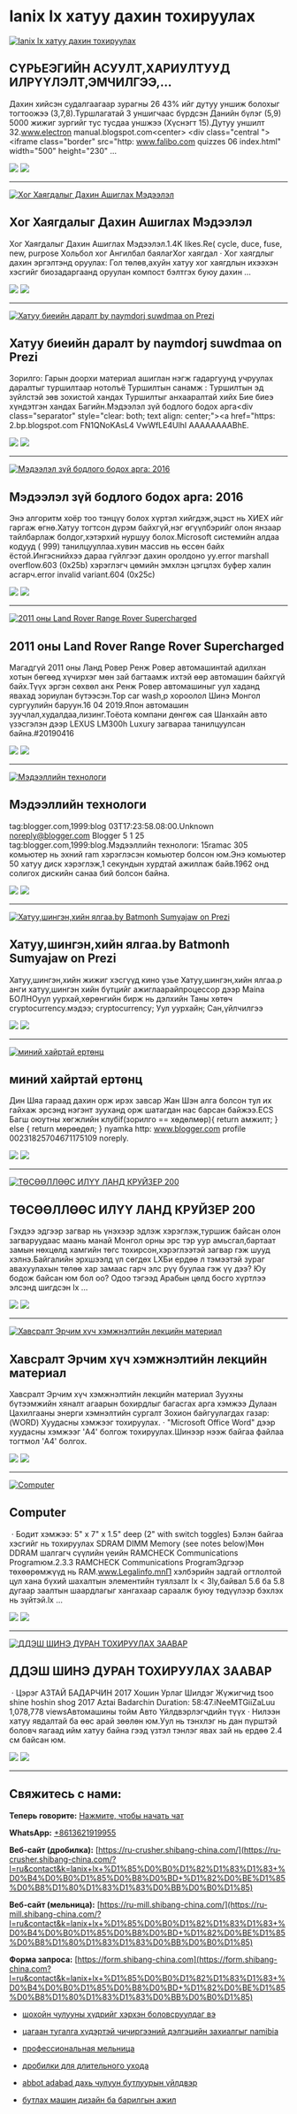 # lanix lx хатуу дахин тохируулах

<a href="https://swt.shibang-china.com/?l=ru&img&k=lanix+lx+%D1%85%D0%B0%D1%82%D1%83%D1%83+%D0%B4%D0%B0%D1%85%D0%B8%D0%BD+%D1%82%D0%BE%D1%85%D0%B8%D1%80%D1%83%D1%83%D0%BB%D0%B0%D1%85" target="_blank">![lanix lx хатуу дахин тохируулах](http://static.shibang-china.com/all-800x300/227.jpg)</a>

## СҮРЬЕЭГИЙН АСУУЛТ,ХАРИУЛТУУД ИЛРҮҮЛЭЛТ,ЭМЧИЛГЭЭ,…
Дахин хийсэн судалгаагаар зурагны 26 43% ийг дутуу уншиж болохыг тогтоожээ (3,7,8).Туршлагатай 3 уншигчаас бүрдсэн Данийн бүлэг (5,9) 5000 жижиг зургийг тус тусдаа уншжээ (Хүснэгт 15).Дутуу уншилт 32.www.electron manual.blogspot.com&lt;center&gt; &lt;div class=&quot;central &quot;&gt;&lt;iframe class=&quot;border&quot; src=&quot;http: www.falibo.com quizzes 06 index.html&quot; width=&quot;500&quot; height=&quot;230&quot; …


<a href="https://whatsapp.shibangsoft.com/WhatsApp.php" target="_blank" title="WhatsApp">![](http://static.shibang-china.com/icon/whatsapp.png)</a> <a href="https://swt.shibang-china.com/?l=ru&icon&k=lanix+lx+%D1%85%D0%B0%D1%82%D1%83%D1%83+%D0%B4%D0%B0%D1%85%D0%B8%D0%BD+%D1%82%D0%BE%D1%85%D0%B8%D1%80%D1%83%D1%83%D0%BB%D0%B0%D1%85" target="_blank">![](http://static.shibang-china.com/icon/chat-ru.png)</a>

---

<a href="https://swt.shibang-china.com/?l=ru&img&k=lanix+lx+%D1%85%D0%B0%D1%82%D1%83%D1%83+%D0%B4%D0%B0%D1%85%D0%B8%D0%BD+%D1%82%D0%BE%D1%85%D0%B8%D1%80%D1%83%D1%83%D0%BB%D0%B0%D1%85" target="_blank">![Хог Хаягдалыг Дахин Ашиглах Мэдээлэл](http://static.shibang-china.com/all-800x300/1246.jpg)</a>

## Хог Хаягдалыг Дахин Ашиглах Мэдээлэл
Хог Хаягдалыг Дахин Ашиглах Мэдээлэл.1.4K likes.Re( cycle, duce, fuse, new, purpose Хольбол хог Ангилбал баялагХог хаягдал&nbsp;&#0183;&#32;Хог хаягдлыг дахин эргэлтэнд оруулах: Гол төлөв,ахуйн хатуу хог хаягдлын ихээхэн хэсгийг биозадаргаанд оруулан компост бэлтгэх буюу дахин …


<a href="https://whatsapp.shibangsoft.com/WhatsApp.php" target="_blank" title="WhatsApp">![](http://static.shibang-china.com/icon/whatsapp.png)</a> <a href="https://swt.shibang-china.com/?l=ru&icon&k=lanix+lx+%D1%85%D0%B0%D1%82%D1%83%D1%83+%D0%B4%D0%B0%D1%85%D0%B8%D0%BD+%D1%82%D0%BE%D1%85%D0%B8%D1%80%D1%83%D1%83%D0%BB%D0%B0%D1%85" target="_blank">![](http://static.shibang-china.com/icon/chat-ru.png)</a>

---

<a href="https://swt.shibang-china.com/?l=ru&img&k=lanix+lx+%D1%85%D0%B0%D1%82%D1%83%D1%83+%D0%B4%D0%B0%D1%85%D0%B8%D0%BD+%D1%82%D0%BE%D1%85%D0%B8%D1%80%D1%83%D1%83%D0%BB%D0%B0%D1%85" target="_blank">![Хатуу биеийн даралт by naymdorj suwdmaa on Prezi](http://static.shibang-china.com/all-800x300/1101.jpg)</a>

## Хатуу биеийн даралт by naymdorj suwdmaa on Prezi
Зорилго: Гарын доорхи материал ашиглан нэгж гадаргуунд учруулах даралтыг туршилтаар нотолъё Туршилтын санамж : Туршилтын эд зүйлстэй зөв зохистой хандах Туршилтыг анхааралтай хийх Бие биеэ хүндэтгэн хандах Багийн.Мэдээлэл зүй бодлого бодох арга&lt;div class=&quot;separator&quot; style=&quot;clear: both; text align: center;&quot;&gt;&lt;a href=&quot;https: 2.bp.blogspot.com FN1QNoKAsL4 VwWfLE4UlhI AAAAAAAABhE.


<a href="https://whatsapp.shibangsoft.com/WhatsApp.php" target="_blank" title="WhatsApp">![](http://static.shibang-china.com/icon/whatsapp.png)</a> <a href="https://swt.shibang-china.com/?l=ru&icon&k=lanix+lx+%D1%85%D0%B0%D1%82%D1%83%D1%83+%D0%B4%D0%B0%D1%85%D0%B8%D0%BD+%D1%82%D0%BE%D1%85%D0%B8%D1%80%D1%83%D1%83%D0%BB%D0%B0%D1%85" target="_blank">![](http://static.shibang-china.com/icon/chat-ru.png)</a>

---

<a href="https://swt.shibang-china.com/?l=ru&img&k=lanix+lx+%D1%85%D0%B0%D1%82%D1%83%D1%83+%D0%B4%D0%B0%D1%85%D0%B8%D0%BD+%D1%82%D0%BE%D1%85%D0%B8%D1%80%D1%83%D1%83%D0%BB%D0%B0%D1%85" target="_blank">![Мэдээлэл зүй бодлого бодох арга: 2016](http://static.shibang-china.com/all-800x300/357.jpg)</a>

## Мэдээлэл зүй бодлого бодох арга: 2016
Энэ алгоритм хоёр тоо тэнцүү болох хүртэл хийгдэж,эцэст нь ХИЕХ ийг гаргаж өгнө.Хатуу тогтсон дүрэм байхгүй,нэг өгүүлбэрийг олон янзаар тайлбарлаж болдог,хэтэрхий нуршуу болох.Microsoft системийн алдаа кодууд ( 999) танилцууллаа.хувин массив нь өссөн байх ёстой.Ингэснийхээ дараа гүйлгээг дахин оролдоно уу.error marshall overflow.603 (0x25b) хэрэглэгч цөмийн эмхлэн цэгцлэх буфер халин асгарч.error invalid variant.604 (0x25c)


<a href="https://whatsapp.shibangsoft.com/WhatsApp.php" target="_blank" title="WhatsApp">![](http://static.shibang-china.com/icon/whatsapp.png)</a> <a href="https://swt.shibang-china.com/?l=ru&icon&k=lanix+lx+%D1%85%D0%B0%D1%82%D1%83%D1%83+%D0%B4%D0%B0%D1%85%D0%B8%D0%BD+%D1%82%D0%BE%D1%85%D0%B8%D1%80%D1%83%D1%83%D0%BB%D0%B0%D1%85" target="_blank">![](http://static.shibang-china.com/icon/chat-ru.png)</a>

---

<a href="https://swt.shibang-china.com/?l=ru&img&k=lanix+lx+%D1%85%D0%B0%D1%82%D1%83%D1%83+%D0%B4%D0%B0%D1%85%D0%B8%D0%BD+%D1%82%D0%BE%D1%85%D0%B8%D1%80%D1%83%D1%83%D0%BB%D0%B0%D1%85" target="_blank">![2011 оны Land Rover Range Rover Supercharged](http://static.shibang-china.com/all-800x300/699.jpg)</a>

## 2011 оны Land Rover Range Rover Supercharged
Магадгүй 2011 оны Ланд Ровер Ренж Ровер автомашинтай адилхан хотын бөгөөд хүчирхэг мөн зай багтаамж ихтэй өөр автомашин байхгүй байх.Түүх эргэн сөхвөл анх Ренж Ровер автомашиныг уул хаданд явахад зориулан бүтээсэн.Top car wash,р хороолол Шинэ Монгол сургуулийн баруун.16 04 2019.Япон автомашин зуучлал,худалдаа,лизинг.Тоёота компани дөнгөж сая Шанхайн авто үзэсгэлэн дээр LEXUS LM300h Luxury загвараа танилцуулсан байна.#20190416


<a href="https://whatsapp.shibangsoft.com/WhatsApp.php" target="_blank" title="WhatsApp">![](http://static.shibang-china.com/icon/whatsapp.png)</a> <a href="https://swt.shibang-china.com/?l=ru&icon&k=lanix+lx+%D1%85%D0%B0%D1%82%D1%83%D1%83+%D0%B4%D0%B0%D1%85%D0%B8%D0%BD+%D1%82%D0%BE%D1%85%D0%B8%D1%80%D1%83%D1%83%D0%BB%D0%B0%D1%85" target="_blank">![](http://static.shibang-china.com/icon/chat-ru.png)</a>

---

<a href="https://swt.shibang-china.com/?l=ru&img&k=lanix+lx+%D1%85%D0%B0%D1%82%D1%83%D1%83+%D0%B4%D0%B0%D1%85%D0%B8%D0%BD+%D1%82%D0%BE%D1%85%D0%B8%D1%80%D1%83%D1%83%D0%BB%D0%B0%D1%85" target="_blank">![Мэдээллийн технологи](http://static.shibang-china.com/all-800x300/29.jpg)</a>

## Мэдээллийн технологи
tag:blogger.com,1999:blog 03T17:23:58.08:00.Unknown noreply@blogger.com Blogger 5 1 25 tag:blogger.com,1999:blog.Мэдээллийн технологи: 15ramac 305 комьютер нь эхний ram хэрэглэсэн комьютер болсон юм.Энэ комьютер 50 хатуу диск хэрэглэж,1 секундын хурдтай ажиллаж байв.1962 онд солигох дискийн санаа бий болсон байна.


<a href="https://whatsapp.shibangsoft.com/WhatsApp.php" target="_blank" title="WhatsApp">![](http://static.shibang-china.com/icon/whatsapp.png)</a> <a href="https://swt.shibang-china.com/?l=ru&icon&k=lanix+lx+%D1%85%D0%B0%D1%82%D1%83%D1%83+%D0%B4%D0%B0%D1%85%D0%B8%D0%BD+%D1%82%D0%BE%D1%85%D0%B8%D1%80%D1%83%D1%83%D0%BB%D0%B0%D1%85" target="_blank">![](http://static.shibang-china.com/icon/chat-ru.png)</a>

---

<a href="https://swt.shibang-china.com/?l=ru&img&k=lanix+lx+%D1%85%D0%B0%D1%82%D1%83%D1%83+%D0%B4%D0%B0%D1%85%D0%B8%D0%BD+%D1%82%D0%BE%D1%85%D0%B8%D1%80%D1%83%D1%83%D0%BB%D0%B0%D1%85" target="_blank">![Хатуу,шингэн,хийн ялгаа.by Batmonh Sumyajaw on Prezi](http://static.shibang-china.com/all-800x300/608.jpg)</a>

## Хатуу,шингэн,хийн ялгаа.by Batmonh Sumyajaw on Prezi
Хатуу,шингэн,хийн жижиг хэсгүүд кино үзье Хатуу,шингэн,хийн ялгаа.р анги хатуу,шингэн хийн бүтцийг ажиглаарайпроцессор дээр Maina БОЛНОуул уурхай,хөрөнгийн бирж нь дэлхийн Таны хөтөч cryptocurrency.мэдээ; cryptocurrency; Уул уурхайн; Сан,үйлчилгээ


<a href="https://whatsapp.shibangsoft.com/WhatsApp.php" target="_blank" title="WhatsApp">![](http://static.shibang-china.com/icon/whatsapp.png)</a> <a href="https://swt.shibang-china.com/?l=ru&icon&k=lanix+lx+%D1%85%D0%B0%D1%82%D1%83%D1%83+%D0%B4%D0%B0%D1%85%D0%B8%D0%BD+%D1%82%D0%BE%D1%85%D0%B8%D1%80%D1%83%D1%83%D0%BB%D0%B0%D1%85" target="_blank">![](http://static.shibang-china.com/icon/chat-ru.png)</a>

---

<a href="https://swt.shibang-china.com/?l=ru&img&k=lanix+lx+%D1%85%D0%B0%D1%82%D1%83%D1%83+%D0%B4%D0%B0%D1%85%D0%B8%D0%BD+%D1%82%D0%BE%D1%85%D0%B8%D1%80%D1%83%D1%83%D0%BB%D0%B0%D1%85" target="_blank">![миний хайртай ертөнц](http://static.shibang-china.com/all-800x300/641.jpg)</a>

## миний хайртай ертөнц
Дин Шяа гараад дахин орж ирэх завсар Жан Шэн алга болсон тул их гайхаж эрсэнд нэгэнт зууханд орж шатагдан нас барсан байжээ.ECS Багш оюутны хөгжлийн клубif(зорилго == хөдөлмөр){ return амжилт; } else { return мөрөөдөл; } nyamka http: www.blogger.com profile 00231825704671175109 noreply.


<a href="https://whatsapp.shibangsoft.com/WhatsApp.php" target="_blank" title="WhatsApp">![](http://static.shibang-china.com/icon/whatsapp.png)</a> <a href="https://swt.shibang-china.com/?l=ru&icon&k=lanix+lx+%D1%85%D0%B0%D1%82%D1%83%D1%83+%D0%B4%D0%B0%D1%85%D0%B8%D0%BD+%D1%82%D0%BE%D1%85%D0%B8%D1%80%D1%83%D1%83%D0%BB%D0%B0%D1%85" target="_blank">![](http://static.shibang-china.com/icon/chat-ru.png)</a>

---

<a href="https://swt.shibang-china.com/?l=ru&img&k=lanix+lx+%D1%85%D0%B0%D1%82%D1%83%D1%83+%D0%B4%D0%B0%D1%85%D0%B8%D0%BD+%D1%82%D0%BE%D1%85%D0%B8%D1%80%D1%83%D1%83%D0%BB%D0%B0%D1%85" target="_blank">![ТӨСӨӨЛЛӨӨС ИЛҮҮ ЛАНД КРУЙЗЕР 200](http://static.shibang-china.com/all-800x300/1424.jpg)</a>

## ТӨСӨӨЛЛӨӨС ИЛҮҮ ЛАНД КРУЙЗЕР 200
Гэхдээ эдгээр загвар нь үнэхээр эдлэж хэрэглэж,туршиж байсан олон загваруудаас маань манай Монгол орны эрс тэр уур амьсгал,бартаат замын нөхцөлд хамгийн төгс тохирсон,хэрэглээтэй загвар гэж шууд хэлнэ.Байгалийн эрхшээлд үл сөгдөх LXБи ердөө л тэмээтэй зураг авахуулахын төлөө хар замаас гарч элс рүү буулаа гэж үү дээ? Юу бодож байсан юм бол оо? Одоо тэгээд Арабын цөлд босго хүртлээ элсэнд шигдсэн lx …


<a href="https://whatsapp.shibangsoft.com/WhatsApp.php" target="_blank" title="WhatsApp">![](http://static.shibang-china.com/icon/whatsapp.png)</a> <a href="https://swt.shibang-china.com/?l=ru&icon&k=lanix+lx+%D1%85%D0%B0%D1%82%D1%83%D1%83+%D0%B4%D0%B0%D1%85%D0%B8%D0%BD+%D1%82%D0%BE%D1%85%D0%B8%D1%80%D1%83%D1%83%D0%BB%D0%B0%D1%85" target="_blank">![](http://static.shibang-china.com/icon/chat-ru.png)</a>

---

<a href="https://swt.shibang-china.com/?l=ru&img&k=lanix+lx+%D1%85%D0%B0%D1%82%D1%83%D1%83+%D0%B4%D0%B0%D1%85%D0%B8%D0%BD+%D1%82%D0%BE%D1%85%D0%B8%D1%80%D1%83%D1%83%D0%BB%D0%B0%D1%85" target="_blank">![Хавсралт Эрчим хүч хэмжнэлтийн лекцийн материал](http://static.shibang-china.com/all-800x300/469.jpg)</a>

## Хавсралт Эрчим хүч хэмжнэлтийн лекцийн материал
Хавсралт Эрчим хүч хэмжнэлтийн лекцийн материал Зуухны бүтээмжийн хяналт агаарын бохирдлыг багасгах арга хэмжээ Дулаан Цахилгааны энерги хэмнэлтийн сургалт Зохион байгуулагдах газар:(WORD) Хуудасны хэмжээг тохируулах.&nbsp;&#0183;&#32;&quot;Microsoft Office Word&quot; дээр хуудасны хэмжээг 'A4' болгож тохируулах.Шинээр нээж байгаа файлаа тогтмол 'A4' болгох.


<a href="https://whatsapp.shibangsoft.com/WhatsApp.php" target="_blank" title="WhatsApp">![](http://static.shibang-china.com/icon/whatsapp.png)</a> <a href="https://swt.shibang-china.com/?l=ru&icon&k=lanix+lx+%D1%85%D0%B0%D1%82%D1%83%D1%83+%D0%B4%D0%B0%D1%85%D0%B8%D0%BD+%D1%82%D0%BE%D1%85%D0%B8%D1%80%D1%83%D1%83%D0%BB%D0%B0%D1%85" target="_blank">![](http://static.shibang-china.com/icon/chat-ru.png)</a>

---

<a href="https://swt.shibang-china.com/?l=ru&img&k=lanix+lx+%D1%85%D0%B0%D1%82%D1%83%D1%83+%D0%B4%D0%B0%D1%85%D0%B8%D0%BD+%D1%82%D0%BE%D1%85%D0%B8%D1%80%D1%83%D1%83%D0%BB%D0%B0%D1%85" target="_blank">![Computer](http://static.shibang-china.com/all-800x300/486.jpg)</a>

## Computer
&nbsp;&#0183;&#32;Бодит хэмжээ: 5&quot; x 7&quot; x 1.5&quot; deep (2&quot; with switch toggles) Бэлэн байгаа хэсгийг нь тохируулах SDRAM DIMM Memory (see notes below)Мөн DDRAM шалгагч сүүлийн үеийн RAMCHECK Communications Programюм.2.3.3 RAMCHECK Communications ProgramЭдгээр төхөөрөмжүүд нь RAM.www.Legalinfo.mnП хэлбэрийн задгай огтлолтой цул хана бүхий шахалтын элементийн туялзалт lx &lt; 3ly,байвал 5.6 ба 5.8 дугаар заалтын шаардлагыг хангахаар сараалж буюу төдүүлээр бэхлэх нь зүйтэй.lx …


<a href="https://whatsapp.shibangsoft.com/WhatsApp.php" target="_blank" title="WhatsApp">![](http://static.shibang-china.com/icon/whatsapp.png)</a> <a href="https://swt.shibang-china.com/?l=ru&icon&k=lanix+lx+%D1%85%D0%B0%D1%82%D1%83%D1%83+%D0%B4%D0%B0%D1%85%D0%B8%D0%BD+%D1%82%D0%BE%D1%85%D0%B8%D1%80%D1%83%D1%83%D0%BB%D0%B0%D1%85" target="_blank">![](http://static.shibang-china.com/icon/chat-ru.png)</a>

---

<a href="https://swt.shibang-china.com/?l=ru&img&k=lanix+lx+%D1%85%D0%B0%D1%82%D1%83%D1%83+%D0%B4%D0%B0%D1%85%D0%B8%D0%BD+%D1%82%D0%BE%D1%85%D0%B8%D1%80%D1%83%D1%83%D0%BB%D0%B0%D1%85" target="_blank">![ДДЭШ ШИНЭ ДУРАН ТОХИРУУЛАХ ЗААВАР](http://static.shibang-china.com/all-800x300/1137.jpg)</a>

## ДДЭШ ШИНЭ ДУРАН ТОХИРУУЛАХ ЗААВАР
&nbsp;&#0183;&#32;Цэрэг АЗТАЙ БАДАРЧИН 2017 Хошин Урлаг Шилдэг Жүжигчид tsoo shine hoshin shog 2017 Aztai Badarchin Duration: 58:47.iNeeMTGiiZaLuu 1,078,778 viewsАвтомашины тойм Авто Үйлдвэрлэгчдийн түүх&nbsp;&#0183;&#32;Нилээн хатуу явдалтай ба өөс арай зөөлөн юм.Уул нь тэнхлэг нь дан пүрштэй боловч яагаад ийм хатуу байна гээд үзтэл тэнлэг явах зай нь ердөө 2.4 см байсан юм.


<a href="https://whatsapp.shibangsoft.com/WhatsApp.php" target="_blank" title="WhatsApp">![](http://static.shibang-china.com/icon/whatsapp.png)</a> <a href="https://swt.shibang-china.com/?l=ru&icon&k=lanix+lx+%D1%85%D0%B0%D1%82%D1%83%D1%83+%D0%B4%D0%B0%D1%85%D0%B8%D0%BD+%D1%82%D0%BE%D1%85%D0%B8%D1%80%D1%83%D1%83%D0%BB%D0%B0%D1%85" target="_blank">![](http://static.shibang-china.com/icon/chat-ru.png)</a>

---
## Свяжитесь с нами:

**Теперь говорите:** [Нажмите, чтобы начать чат](https://swt.shibang-china.com?l=ru&contact&k=lanix+lx+%D1%85%D0%B0%D1%82%D1%83%D1%83+%D0%B4%D0%B0%D1%85%D0%B8%D0%BD+%D1%82%D0%BE%D1%85%D0%B8%D1%80%D1%83%D1%83%D0%BB%D0%B0%D1%85)

**WhatsApp:**  [+8613621919955](https://whatsapp.shibangsoft.com/WhatsApp.php)

**Веб-сайт (дробилка):** [https://ru-crusher.shibang-china.com/](https://ru-crusher.shibang-china.com/?l=ru&contact&k=lanix+lx+%D1%85%D0%B0%D1%82%D1%83%D1%83+%D0%B4%D0%B0%D1%85%D0%B8%D0%BD+%D1%82%D0%BE%D1%85%D0%B8%D1%80%D1%83%D1%83%D0%BB%D0%B0%D1%85)

**Веб-сайт (мельница):** [https://ru-mill.shibang-china.com/](https://ru-mill.shibang-china.com/?l=ru&contact&k=lanix+lx+%D1%85%D0%B0%D1%82%D1%83%D1%83+%D0%B4%D0%B0%D1%85%D0%B8%D0%BD+%D1%82%D0%BE%D1%85%D0%B8%D1%80%D1%83%D1%83%D0%BB%D0%B0%D1%85)

**Форма запроса:** [https://form.shibang-china.com](https://form.shibang-china.com?l=ru&contact&k=lanix+lx+%D1%85%D0%B0%D1%82%D1%83%D1%83+%D0%B4%D0%B0%D1%85%D0%B8%D0%BD+%D1%82%D0%BE%D1%85%D0%B8%D1%80%D1%83%D1%83%D0%BB%D0%B0%D1%85)

* [шохойн чулууны хүдрийг хэрхэн боловсруулдаг вэ](../128/%D1%88%D0%BE%D1%85%D0%BE%D0%B9%D0%BD%20%D1%87%D1%83%D0%BB%D1%83%D1%83%D0%BD%D1%8B%20%D1%85%D2%AF%D0%B4%D1%80%D0%B8%D0%B9%D0%B3%20%D1%85%D1%8D%D1%80%D1%85%D1%8D%D0%BD%20%D0%B1%D0%BE%D0%BB%D0%BE%D0%B2%D1%81%D1%80%D1%83%D1%83%D0%BB%D0%B4%D0%B0%D0%B3%20%D0%B2%D1%8D.md)

* [цагаан тугалга хүдэртэй чичиргээний дэлгэцийн захиалгыг namibia](../128/%D1%86%D0%B0%D0%B3%D0%B0%D0%B0%D0%BD%20%D1%82%D1%83%D0%B3%D0%B0%D0%BB%D0%B3%D0%B0%20%D1%85%D2%AF%D0%B4%D1%8D%D1%80%D1%82%D1%8D%D0%B9%20%D1%87%D0%B8%D1%87%D0%B8%D1%80%D0%B3%D1%8D%D1%8D%D0%BD%D0%B8%D0%B9%20%D0%B4%D1%8D%D0%BB%D0%B3%D1%8D%D1%86%D0%B8%D0%B9%D0%BD%20%D0%B7%D0%B0%D1%85%D0%B8%D0%B0%D0%BB%D0%B3%D1%8B%D0%B3%20namibia.md)

* [профессиональная мельница](../126/%D0%BF%D1%80%D0%BE%D1%84%D0%B5%D1%81%D1%81%D0%B8%D0%BE%D0%BD%D0%B0%D0%BB%D1%8C%D0%BD%D0%B0%D1%8F%20%D0%BC%D0%B5%D0%BB%D1%8C%D0%BD%D0%B8%D1%86%D0%B0.md)

* [дробилки для длительного ухода](../130/%D0%B4%D1%80%D0%BE%D0%B1%D0%B8%D0%BB%D0%BA%D0%B8%20%D0%B4%D0%BB%D1%8F%20%D0%B4%D0%BB%D0%B8%D1%82%D0%B5%D0%BB%D1%8C%D0%BD%D0%BE%D0%B3%D0%BE%20%D1%83%D1%85%D0%BE%D0%B4%D0%B0.md)

* [abbot adabad дахь чулуун бутлуурын үйлдвэр](../129/abbot%20adabad%20%D0%B4%D0%B0%D1%85%D1%8C%20%D1%87%D1%83%D0%BB%D1%83%D1%83%D0%BD%20%D0%B1%D1%83%D1%82%D0%BB%D1%83%D1%83%D1%80%D1%8B%D0%BD%20%D2%AF%D0%B9%D0%BB%D0%B4%D0%B2%D1%8D%D1%80.md)

* [бутлах машин дизайн ба барилгын ажил](../128/%D0%B1%D1%83%D1%82%D0%BB%D0%B0%D1%85%20%D0%BC%D0%B0%D1%88%D0%B8%D0%BD%20%D0%B4%D0%B8%D0%B7%D0%B0%D0%B9%D0%BD%20%D0%B1%D0%B0%20%D0%B1%D0%B0%D1%80%D0%B8%D0%BB%D0%B3%D1%8B%D0%BD%20%D0%B0%D0%B6%D0%B8%D0%BB.md)